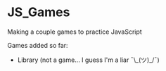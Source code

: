 # JS_Games

Making a couple games to practice JavaScript

Games added so far:
* Library (not a game... I guess I'm a liar ¯\\\_(ツ)\_/¯)
